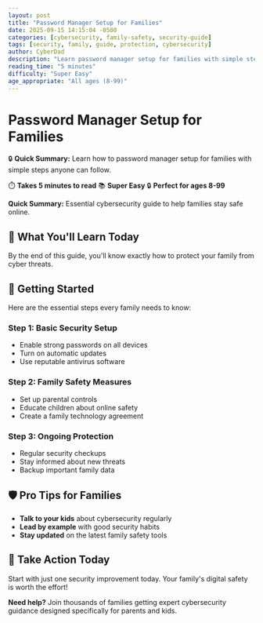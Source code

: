 ```yaml
---
layout: post
title: "Password Manager Setup for Families"
date: 2025-09-15 14:15:04 -0500
categories: [cybersecurity, family-safety, security-guide]
tags: [security, family, guide, protection, cybersecurity]
author: CyberDad
description: "Learn password manager setup for families with simple steps anyone can follow."
reading_time: "5 minutes"
difficulty: "Super Easy"
age_appropriate: "All ages (8-99)"
---
```


# Password Manager Setup for Families

🔒 **Quick Summary:** Learn how to password manager setup for families with simple steps anyone can follow.

⏱️ **Takes 5 minutes to read** 📚 **Super Easy** 🔒 **Perfect for ages 8-99**

**Quick Summary:** Essential cybersecurity guide to help families stay safe online.

## 🎯 What You'll Learn Today

By the end of this guide, you'll know exactly how to protect your family from cyber threats.

## 🚀 Getting Started

Here are the essential steps every family needs to know:

### Step 1: Basic Security Setup
- Enable strong passwords on all devices
- Turn on automatic updates
- Use reputable antivirus software

### Step 2: Family Safety Measures  
- Set up parental controls
- Educate children about online safety
- Create a family technology agreement

### Step 3: Ongoing Protection
- Regular security checkups
- Stay informed about new threats
- Backup important family data

## 🛡️ Pro Tips for Families

- **Talk to your kids** about cybersecurity regularly
- **Lead by example** with good security habits  
- **Stay updated** on the latest family safety tools

## 🎯 Take Action Today

Start with just one security improvement today. Your family's digital safety is worth the effort!

**Need help?** Join thousands of families getting expert cybersecurity guidance designed specifically for parents and kids.